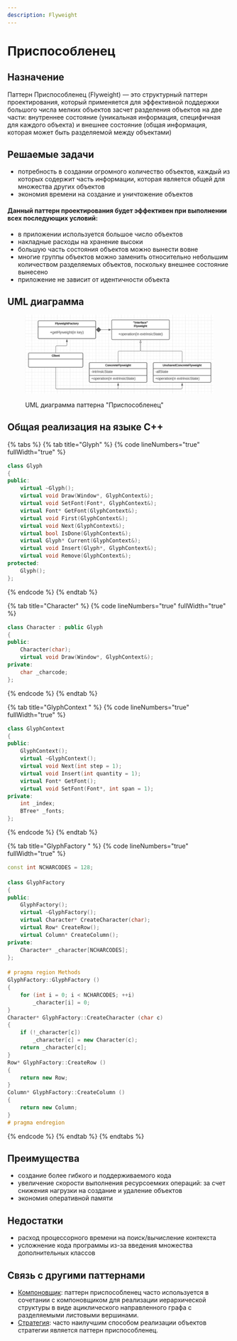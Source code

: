 ```yaml
---
description: Flyweight
---
```


# Приспособленец

## Назначение

Паттерн Приспособленец (Flyweight) — это структурный паттерн проектирования, который применяется для эффективной поддержки большого числа мелких объектов засчет разделения объектов на две части: внутреннее состояние (уникальная информация, специфичная для каждого объекта) и внешнее состояние (общая информация, которая может быть разделяемой между объектами)

## Решаемые задачи

* потребность в создании огромного количество объектов, каждый из которых содержит часть информации, которая является общей для множества других объектов
* экономия времени на создание и уничтожение объектов

#### Данный паттерн проектирования будет эффективен при выполнении всех последующих условий:

* в приложении используется большое число объектов
* накладные расходы на хранение высоки
* большую часть состояния объектов можно вынести вовне
* многие группы объектов можно заменить относительно небольшим количеством разделяемых объектов, поскольку внешнее состояние вынесено
* приложение не зависит от идентичности объекта

## UML диаграмма

<div data-full-width="true">

<figure><img src="../../.gitbook/assets/flyweight.png" alt=""><figcaption><p>UML диаграмма паттерна "Приспособленец"</p></figcaption></figure>

</div>

## Общая реализация на языке С++

{% tabs %}
{% tab title="Glyph" %}
{% code lineNumbers="true" fullWidth="true" %}
```cpp
class Glyph 
{
public:
    virtual ~Glyph();
    virtual void Draw(Window*, GlyphContext&);
    virtual void SetFont(Font*, GlyphContext&);
    virtual Font* GetFont(GlyphContext&);
    virtual void First(GlyphContext&);
    virtual void Next(GlyphContext&);
    virtual bool IsDone(GlyphContext&);
    virtual Glyph* Current(GlyphContext&);
    virtual void Insert(Glyph*, GlyphContext&);
    virtual void Remove(GlyphContext&);
protected:
    Glyph();
};
```
{% endcode %}
{% endtab %}

{% tab title="Character" %}
{% code lineNumbers="true" fullWidth="true" %}
```cpp
class Character : public Glyph 
{
public:
    Character(char);
    virtual void Draw(Window*, GlyphContext&);
private:
    char _charcode;
};
```
{% endcode %}
{% endtab %}

{% tab title="GlyphContext " %}
{% code lineNumbers="true" fullWidth="true" %}
```cpp
class GlyphContext 
{
public:
    GlyphContext();
    virtual ~GlyphContext();
    virtual void Next(int step = 1);
    virtual void Insert(int quantity = 1);
    virtual Font* GetFont();
    virtual void SetFont(Font*, int span = 1);
private:
    int _index;
    BTree* _fonts;
};
```
{% endcode %}
{% endtab %}

{% tab title="GlyphFactory " %}
{% code lineNumbers="true" fullWidth="true" %}
```cpp
const int NCHARCODES = 128;

class GlyphFactory 
{
public:
    GlyphFactory();
    virtual ~GlyphFactory();
    virtual Character* CreateCharacter(char);
    virtual Row* CreateRow();
    virtual Column* CreateColumn();
private:
    Character* _character[NCHARCODES];
};

# pragma region Methods
GlyphFactory::GlyphFactory () 
{
    for (int i = 0; i < NCHARCODES; ++i) 
        _character[i] = 0;
}
Character* GlyphFactory::CreateCharacter (char c) 
{
    if (!_character[c]) 
        _character[c] = new Character(c);
    return _character[c];
}
Row* GlyphFactory::CreateRow () 
{
    return new Row;
}
Column* GlyphFactory::CreateColumn () 
{
    return new Column;
}
# pragma endregion
```
{% endcode %}
{% endtab %}
{% endtabs %}

## Преимущества

* создание более гибкого и поддерживаемого кода
* увеличение скорости выполнения ресурсоемких операций: за счет снижения нагрузки на создание и удаление объектов
* экономия оперативной памяти

## Недостатки

* расход процессорного времени на поиск/вычисление контекста
* усложнение кода программы из-за введения множества дополнительных классов

## Связь с другими паттернами

* [Компоновщик](composite.md): паттерн приспособленец часто используется в сочетании с компоновщиком для реализации иерархической структуры в виде ациклического направленного графа с разделяемыми листовыми вершинами.
* [Стратегия](../behavioral-patterns/strategy.md): часто наилучшим способом реализации объектов стратегии является паттерн приспособленец.
